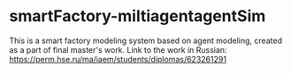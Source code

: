 # smartFactory-miltiagentagentSim
This is a smart factory modeling system based on agent modeling, created as a part of final master's work. Link to the work in Russian: https://perm.hse.ru/ma/iaem/students/diplomas/623261291

